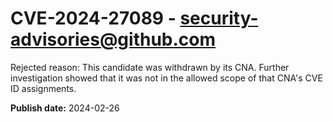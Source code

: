 # CVE-2024-27089 - security-advisories@github.com

Rejected reason: This candidate was withdrawn by its CNA. Further investigation showed that it was not in the allowed scope of that CNA's CVE ID assignments.

**Publish date:** 2024-02-26
